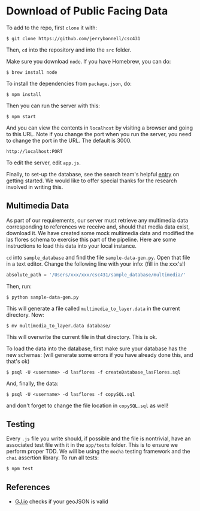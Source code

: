 # Download of Public Facing Data

To add to the repo, first `clone` it with:

```shell
$ git clone https://github.com/jerrybonnell/csc431
```

Then, `cd` into the repository and into the `src` folder.

Make sure you download `node`. If you have Homebrew, you can do:

```shell
$ brew install node
```

To install the dependencies from  `package.json`, do:

```shell
$ npm install
```

Then you can run the server with this:

```shell
$ npm start
```

And you can view the contents in `localhost` by visiting a browser and going to this URL. Note if you change the port when you run the server, you need to change the port in the URL. The default is 3000.

```
http://localhost:PORT
```

To edit the server, edit `app.js`.

Finally, to set-up the database, see the search team's helpful 
[entry](https://github.com/the-mikedavis/clue/wiki/Creating-the-Database) 
on getting started. We would like to offer special thanks for the research
involved in writing this.

## Multimedia Data 

As part of our requirements, our server must retrieve any multimedia data 
corresponding to references we receive and, should that media data exist, 
download it. We have created some mock multimedia data and modified the
las flores schema to exercise this part of the pipeline. Here are some 
instructions to load this data into your local instance. 

`cd` into `sample_database` and find the file `sample-data-gen.py`. Open that
file in a text editor. Change the following line with your info: (fill in the
xxx's!)

```python
absolute_path = '/Users/xxx/xxx/csc431/sample_database/multimedia/'
```

Then, run: 

```shell 
$ python sample-data-gen.py 
``` 

This will generate a file called `multimedia_to_layer.data` in the current
directory. Now: 

```shell 
$ mv multimedia_to_layer.data database/
```

This will overwrite the current file in that directory. This is ok. 

To load the data into the database, first make sure your database has the 
new schemas: (will generate some errors if you have already done 
this, and that's ok)

```shell 
$ psql -U <username> -d lasflores -f createDatabase_lasFlores.sql
```

And, finally, the data: 

```shell 
$ psql -U <username> -d lasflores -f copySQL.sql
```

and don't forget to change the file location in `copySQL.sql` as well!  


## Testing

Every `.js` file you write should, if possible and the file is nontrivial, have an associated test file with it in the `app/tests` folder. This is to ensure we perform proper TDD. We will be using the `mocha` testing framework and the `chai` assertion library. To run all tests:

```shell
$ npm test
```

## References 

* [GJ.io](http://geojson.io/) checks if your geoJSON is valid 

